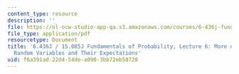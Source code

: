 ```yaml
---
content_type: resource
description: ''
file: https://ol-ocw-studio-app-qa.s3.amazonaws.com/courses/6-436j-fundamentals-of-probability-fall-2018/f6a391ad22d454dea0903bb72eb58728_MIT6_436JF18_lec06.pdf
file_type: application/pdf
resourcetype: Document
title: '6.436J / 15.085J Fundamentals of Probability, Lecture 6: More on Discrete
  Random Variables and Their Expectations'
uid: f6a391ad-22d4-54de-a090-3bb72eb58728
---
```

